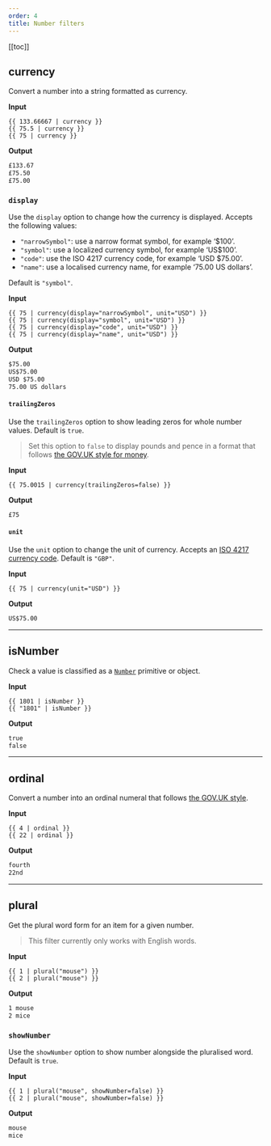 ```yaml
---
order: 4
title: Number filters
---
```

<!-- markdownlint-disable no-emphasis-as-header -->

[[toc]]

## currency

Convert a number into a string formatted as currency.

**Input**

```njk
{{ 133.66667 | currency }}
{{ 75.5 | currency }}
{{ 75 | currency }}
```

**Output**

```html
£133.67
£75.50
£75.00
```

### `display`

Use the `display` option to change how the currency is displayed. Accepts the following values:

* `"narrowSymbol"`: use a narrow format symbol, for example ‘$100’.
* `"symbol"`: use a localized currency symbol, for example ‘US$100’.
* `"code"`: use the ISO 4217 currency code, for example ‘USD $75.00’.
* `"name"`: use a localised currency name, for example ‘75.00 US dollars’.

Default is `"symbol"`.

**Input**

```njk
{{ 75 | currency(display="narrowSymbol", unit="USD") }}
{{ 75 | currency(display="symbol", unit="USD") }}
{{ 75 | currency(display="code", unit="USD") }}
{{ 75 | currency(display="name", unit="USD") }}
```

**Output**

```html
$75.00
US$75.00
USD $75.00
75.00 US dollars
```

#### `trailingZeros`

Use the `trailingZeros` option to show leading zeros for whole number values. Default is `true`.

> Set this option to `false` to display pounds and pence in a format that follows [the GOV.UK style for money](https://www.gov.uk/guidance/style-guide/a-to-z-of-gov-uk-style#money).

**Input**

```njk
{{ 75.0015 | currency(trailingZeros=false) }}
```

**Output**

```html
£75
```

#### `unit`

Use the `unit` option to change the unit of currency. Accepts an [ISO 4217 currency code](https://en.wikipedia.org/wiki/ISO_4217). Default is `"GBP"`.

**Input**

```njk
{{ 75 | currency(unit="USD") }}
```

**Output**

```html
US$75.00
```

***

## isNumber

Check a value is classified as a [`Number`](https://developer.mozilla.org/en-US/docs/Web/JavaScript/Reference/Global_Objects/Number) primitive or object.

**Input**

```njk
{{ 1801 | isNumber }}
{{ "1801" | isNumber }}
```

**Output**

```html
true
false
```

***

## ordinal

Convert a number into an ordinal numeral that follows [the GOV.UK style](https://www.gov.uk/guidance/style-guide/a-to-z-of-gov-uk-style#ordinal-numbers).

**Input**

```njk
{{ 4 | ordinal }}
{{ 22 | ordinal }}
```

**Output**

```html
fourth
22nd
```

***

## plural

Get the plural word form for an item for a given number.

> This filter currently only works with English words.

**Input**

```njk
{{ 1 | plural("mouse") }}
{{ 2 | plural("mouse") }}
```

**Output**

```html
1 mouse
2 mice
```

### `showNumber`

Use the `showNumber` option to show number alongside the pluralised word. Default is `true`.

**Input**

```njk
{{ 1 | plural("mouse", showNumber=false) }}
{{ 2 | plural("mouse", showNumber=false) }}
```

**Output**

```html
mouse
mice
```
